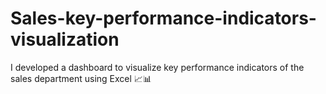 # Sales-key-performance-indicators-visualization
I developed a dashboard to visualize key performance indicators of the sales department using Excel 📈📊 
